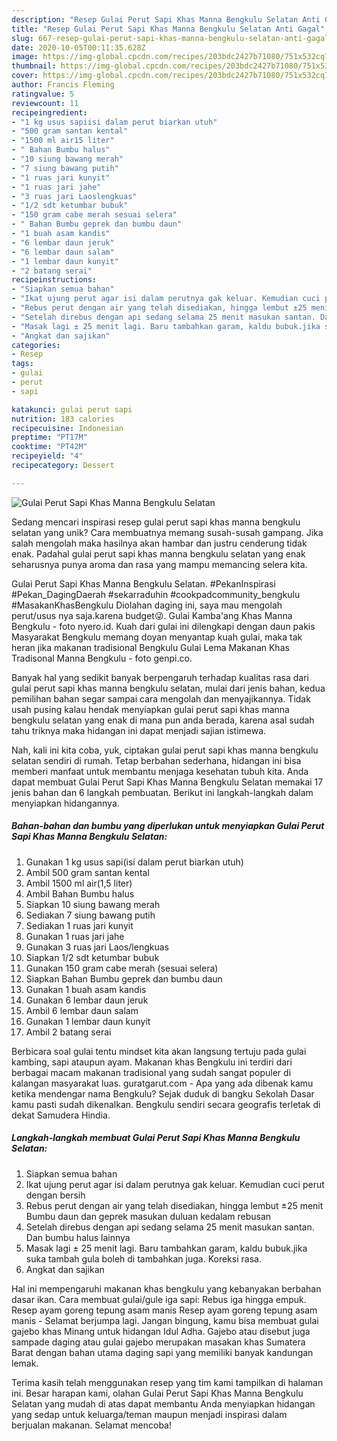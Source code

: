 ```yaml
---
description: "Resep Gulai Perut Sapi Khas Manna Bengkulu Selatan Anti Gagal"
title: "Resep Gulai Perut Sapi Khas Manna Bengkulu Selatan Anti Gagal"
slug: 667-resep-gulai-perut-sapi-khas-manna-bengkulu-selatan-anti-gagal
date: 2020-10-05T00:11:35.628Z
image: https://img-global.cpcdn.com/recipes/203bdc2427b71080/751x532cq70/gulai-perut-sapi-khas-manna-bengkulu-selatan-foto-resep-utama.jpg
thumbnail: https://img-global.cpcdn.com/recipes/203bdc2427b71080/751x532cq70/gulai-perut-sapi-khas-manna-bengkulu-selatan-foto-resep-utama.jpg
cover: https://img-global.cpcdn.com/recipes/203bdc2427b71080/751x532cq70/gulai-perut-sapi-khas-manna-bengkulu-selatan-foto-resep-utama.jpg
author: Francis Fleming
ratingvalue: 5
reviewcount: 11
recipeingredient:
- "1 kg usus sapiisi dalam perut biarkan utuh"
- "500 gram santan kental"
- "1500 ml air15 liter"
- " Bahan Bumbu halus"
- "10 siung bawang merah"
- "7 siung bawang putih"
- "1 ruas jari kunyit"
- "1 ruas jari jahe"
- "3 ruas jari Laoslengkuas"
- "1/2 sdt ketumbar bubuk"
- "150 gram cabe merah sesuai selera"
- " Bahan Bumbu geprek dan bumbu daun"
- "1 buah asam kandis"
- "6 lembar daun jeruk"
- "6 lembar daun salam"
- "1 lembar daun kunyit"
- "2 batang serai"
recipeinstructions:
- "Siapkan semua bahan"
- "Ikat ujung perut agar isi dalam perutnya gak keluar. Kemudian cuci perut dengan bersih"
- "Rebus perut dengan air yang telah disediakan, hingga lembut ±25 menit Bumbu daun dan geprek masukan duluan kedalam rebusan"
- "Setelah direbus dengan api sedang selama 25 menit masukan santan. Dan bumbu halus lainnya"
- "Masak lagi ± 25 menit lagi. Baru tambahkan garam, kaldu bubuk.jika suka tambah gula boleh di tambahkan juga. Koreksi rasa."
- "Angkat dan sajikan"
categories:
- Resep
tags:
- gulai
- perut
- sapi

katakunci: gulai perut sapi 
nutrition: 183 calories
recipecuisine: Indonesian
preptime: "PT17M"
cooktime: "PT42M"
recipeyield: "4"
recipecategory: Dessert

---
```



![Gulai Perut Sapi Khas Manna Bengkulu Selatan](https://img-global.cpcdn.com/recipes/203bdc2427b71080/751x532cq70/gulai-perut-sapi-khas-manna-bengkulu-selatan-foto-resep-utama.jpg)

Sedang mencari inspirasi resep gulai perut sapi khas manna bengkulu selatan yang unik? Cara membuatnya memang susah-susah gampang. Jika salah mengolah maka hasilnya akan hambar dan justru cenderung tidak enak. Padahal gulai perut sapi khas manna bengkulu selatan yang enak seharusnya punya aroma dan rasa yang mampu memancing selera kita.

Gulai Perut Sapi Khas Manna Bengkulu Selatan. #PekanInspirasi #Pekan_DagingDaerah #sekarraduhin #cookpadcommunity_bengkulu #MasakanKhasBengkulu Diolahan daging ini, saya mau mengolah perut/usus nya saja.karena budget😜. Gulai Kamba&#39;ang Khas Manna Bengkulu - foto nyero.id. Kuah dari gulai ini dilengkapi dengan daun pakis Masyarakat Bengkulu memang doyan menyantap kuah gulai, maka tak heran jika makanan tradisional Bengkulu Gulai Lema Makanan Khas Tradisonal Manna Bengkulu - foto genpi.co.

Banyak hal yang sedikit banyak berpengaruh terhadap kualitas rasa dari gulai perut sapi khas manna bengkulu selatan, mulai dari jenis bahan, kedua pemilihan bahan segar sampai cara mengolah dan menyajikannya. Tidak usah pusing kalau hendak menyiapkan gulai perut sapi khas manna bengkulu selatan yang enak di mana pun anda berada, karena asal sudah tahu triknya maka hidangan ini dapat menjadi sajian istimewa.


Nah, kali ini kita coba, yuk, ciptakan gulai perut sapi khas manna bengkulu selatan sendiri di rumah. Tetap berbahan sederhana, hidangan ini bisa memberi manfaat untuk membantu menjaga kesehatan tubuh kita. Anda dapat membuat Gulai Perut Sapi Khas Manna Bengkulu Selatan memakai 17 jenis bahan dan 6 langkah pembuatan. Berikut ini langkah-langkah dalam menyiapkan hidangannya.

<!--inarticleads1-->

##### Bahan-bahan dan bumbu yang diperlukan untuk menyiapkan Gulai Perut Sapi Khas Manna Bengkulu Selatan:

1. Gunakan 1 kg usus sapi(isi dalam perut biarkan utuh)
1. Ambil 500 gram santan kental
1. Ambil 1500 ml air(1,5 liter)
1. Ambil  Bahan Bumbu halus
1. Siapkan 10 siung bawang merah
1. Sediakan 7 siung bawang putih
1. Sediakan 1 ruas jari kunyit
1. Gunakan 1 ruas jari jahe
1. Gunakan 3 ruas jari Laos/lengkuas
1. Siapkan 1/2 sdt ketumbar bubuk
1. Gunakan 150 gram cabe merah (sesuai selera)
1. Siapkan  Bahan Bumbu geprek dan bumbu daun
1. Gunakan 1 buah asam kandis
1. Gunakan 6 lembar daun jeruk
1. Ambil 6 lembar daun salam
1. Gunakan 1 lembar daun kunyit
1. Ambil 2 batang serai


Berbicara soal gulai tentu mindset kita akan langsung tertuju pada gulai kambing, sapi ataupun ayam. Makanan khas Bengkulu ini terdiri dari berbagai macam makanan tradisional yang sudah sangat populer di kalangan masyarakat luas. guratgarut.com - Apa yang ada dibenak kamu ketika mendengar nama Bengkulu? Sejak duduk di bangku Sekolah Dasar kamu pasti sudah dikenalkan. Bengkulu sendiri secara geografis terletak di dekat Samudera Hindia. 

<!--inarticleads2-->

##### Langkah-langkah membuat Gulai Perut Sapi Khas Manna Bengkulu Selatan:

1. Siapkan semua bahan
1. Ikat ujung perut agar isi dalam perutnya gak keluar. Kemudian cuci perut dengan bersih
1. Rebus perut dengan air yang telah disediakan, hingga lembut ±25 menit Bumbu daun dan geprek masukan duluan kedalam rebusan
1. Setelah direbus dengan api sedang selama 25 menit masukan santan. Dan bumbu halus lainnya
1. Masak lagi ± 25 menit lagi. Baru tambahkan garam, kaldu bubuk.jika suka tambah gula boleh di tambahkan juga. Koreksi rasa.
1. Angkat dan sajikan


Hal ini mempengaruhi makanan khas bengkulu yang kebanyakan berbahan dasar ikan. Cara membuat gulai/gule iga sapi: Rebus iga hingga empuk. Resep ayam goreng tepung asam manis Resep ayam goreng tepung asam manis - Selamat berjumpa lagi. Jangan bingung, kamu bisa membuat gulai gajebo khas Minang untuk hidangan Idul Adha. Gajebo atau disebut juga sampade daging atau gulai gajebo merupakan masakan khas Sumatera Barat dengan bahan utama daging sapi yang memiliki banyak kandungan lemak. 

Terima kasih telah menggunakan resep yang tim kami tampilkan di halaman ini. Besar harapan kami, olahan Gulai Perut Sapi Khas Manna Bengkulu Selatan yang mudah di atas dapat membantu Anda menyiapkan hidangan yang sedap untuk keluarga/teman maupun menjadi inspirasi dalam berjualan makanan. Selamat mencoba!
